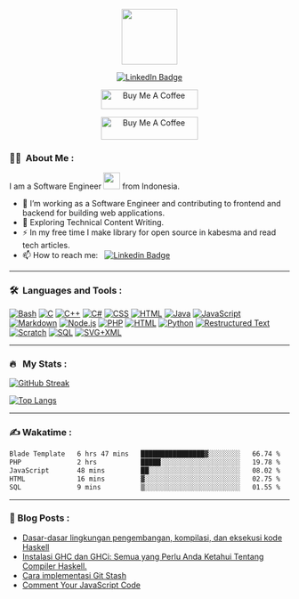 
<p align="center"><img src="https://media.giphy.com/media/lnaoFgGrDHnivdu5Bc/giphy.gif" width="100"/></p>
<p align="center">
<a href="https://www.linkedin.com/in/muhammad-akil"><img src="https://img.shields.io/badge/LinkedIn-blue?style=for-the-badge&logo=linkedin&logoColor=white" alt="LinkedIn Badge"></a>
</p>
<p align="center">
<a href="https://www.buymeacoffee.com/ak4bento" target="_blank"><img src="https://cdn.buymeacoffee.com/buttons/default-orange.png" alt="Buy Me A Coffee" height="35" width="174"></a>
</p>
<p align="center">
<a href="https://ko-fi.com/B0B5OI28F" target="_blank"><img src="https://ko-fi.com/img/githubbutton_sm.svg" alt="Buy Me A Coffee" height="41" width="174"></a>
</p>

### :woman_technologist: &nbsp;About Me :

I am a Software Engineer <img src="https://media.giphy.com/media/WUlplcMpOCEmTGBtBW/giphy.gif" width="30"> from Indonesia.

- 🔭 I’m working as a Software Engineer and contributing to frontend and backend for building web applications.
- 🌱 Exploring Technical Content Writing.
- ⚡ In my free time I make library for open source in kabesma and read tech articles.
- 📫 How to reach me: &nbsp; [![Linkedin Badge](https://img.shields.io/badge/-muhammad--akil-blue?style=flat&logo=Linkedin&logoColor=white)](https://www.linkedin.com/in/muhammad-akil)

---

### 🛠 &nbsp;Languages and Tools :
<p>
<a href="https://github.com/search?q=user%3Aak4bento+language%3Abash"><img alt="Bash" src="https://img.shields.io/badge/Bash-121011.svg?logo=gnu-bash&logoColor=white"></a>
<a href="https://github.com/search?q=user%3Aak4bento+language%3Ac"><img alt="C" src="https://custom-icon-badges.demolab.com/badge/C-03599C.svg?logo=c-in-hexagon&logoColor=white"></a>
<a href="https://github.com/search?q=user%3Aak4bento+language%3Acpp"><img alt="C++" src="https://custom-icon-badges.demolab.com/badge/C++-9C033A.svg?logo=cpp2&logoColor=white"></a>
<a href="https://github.com/search?q=user%3Aak4bento+language%3Acsharp"><img alt="C#" src="https://custom-icon-badges.demolab.com/badge/C%23-68217A.svg?logo=cs2&logoColor=white"></a>
<a href="https://github.com/search?q=user%3Aak4bento+language%3Acss"><img alt="CSS" src="https://img.shields.io/badge/CSS-1572B6.svg?logo=css3&logoColor=white"></a>
<a href="https://github.com/search?q=user%3Aak4bento+language%3Ahtml"><img alt="HTML" src="https://img.shields.io/badge/HTML-E34F26.svg?logo=html5&logoColor=white"></a>
<a href="https://github.com/search?q=user%3Aak4bento+language%3Ajava"><img alt="Java" src="https://custom-icon-badges.demolab.com/badge/Java-007396.svg?logo=java&logoColor=white"></a>
<a href="https://github.com/search?q=user%3Aak4bento+language%3Ajavascript"><img alt="JavaScript" src="https://img.shields.io/badge/JavaScript-F7DF1E.svg?logo=javascript&logoColor=black"></a>
<a href="https://github.com/search?q=user%3Aak4bento+language%3Amarkdown"><img alt="Markdown" src="https://img.shields.io/badge/Markdown-000000.svg?logo=markdown&logoColor=white"></a>
<a href="https://github.com/search?q=user%3Aak4bento+language%3Ajavascript"><img alt="Node.js" src="https://img.shields.io/badge/Node.js-43853D.svg?logo=node.js&logoColor=white"></a>
<a href="https://github.com/search?q=user%3Aak4bento+language%3Aphp"><img alt="PHP" src="https://img.shields.io/badge/PHP-777BB4.svg?logo=php&logoColor=white"></a>
<a href="https://github.com/search?q=user%3Aak4bento+language%3Alaravel"><img alt="HTML" src="https://img.shields.io/badge/Laravel-E34F26.svg?logo=laravel&logoColor=white"></a>
<a href="https://github.com/search?q=user%3Aak4bento+language%3Apython"><img alt="Python" src="https://img.shields.io/badge/Python-14354C.svg?logo=python&logoColor=white"></a>
<a href="https://github.com/search?q=user%3Aak4bento+language%3Arst"><img alt="Restructured Text" src="https://img.shields.io/badge/Restructured Text-3a4148.svg?logo=readthedocs&logoColor=white"></a>
<a href="https://github.com/search?q=user%3Aak4bento+language%3Ascratch"><img alt="Scratch" src="https://img.shields.io/badge/Scratch-4D97FF.svg?logo=scratch&logoColor=white"></a>
<a href="https://github.com/search?q=user%3Aak4bento+language%3Asql"><img alt="SQL" src="https://custom-icon-badges.demolab.com/badge/SQL-025E8C.svg?logo=database&logoColor=white"></a>
<a href="https://github.com/search?q=user%3Aak4bento+language%3Asvg"><img alt="SVG+XML" src="https://img.shields.io/badge/SVG%2BXML-e0982c.svg?logo=svg&logoColor=white"></a>
</p>

---

### 🔥 &nbsp; My Stats :
[![GitHub Streak](http://github-readme-streak-stats.herokuapp.com?user=ak4bento&theme=dark&background=000000)](https://git.io/streak-stats)

[![Top Langs](https://github-readme-stats.vercel.app/api/top-langs/?username=ak4bento&layout=compact&theme=vision-friendly-dark)](https://github.com/anuraghazra/github-readme-stats)

---
### ✍️ Wakatime : 
<!--START_SECTION:waka-->

```txt
Blade Template   6 hrs 47 mins   ████████████████▓░░░░░░░░   66.74 %
PHP              2 hrs           █████░░░░░░░░░░░░░░░░░░░░   19.78 %
JavaScript       48 mins         ██░░░░░░░░░░░░░░░░░░░░░░░   08.02 %
HTML             16 mins         ▓░░░░░░░░░░░░░░░░░░░░░░░░   02.75 %
SQL              9 mins          ▒░░░░░░░░░░░░░░░░░░░░░░░░   01.55 %
```

<!--END_SECTION:waka-->

---
### 📕 Blog Posts : 
<!-- BLOG-POST-LIST:START -->
- [Dasar-dasar lingkungan pengembangan, kompilasi, dan eksekusi kode Haskell](https://dev.to/ak4bento/dasar-dasar-lingkungan-pengembangan-kompilasi-dan-eksekusi-kode-haskell-2pf6)
- [Instalasi GHC dan GHCi: Semua yang Perlu Anda Ketahui Tentang Compiler Haskell.](https://dev.to/ak4bento/instalasi-ghc-dan-ghci-semua-yang-perlu-anda-ketahui-tentang-compiler-haskell-1h5c)
- [Cara implementasi Git Stash](https://dev.to/ak4bento/cara-implementasi-git-stash-2hp5)
- [Comment Your JavaScript Code](https://dev.to/ak4bento/comment-your-javascript-code-k0j)
<!-- BLOG-POST-LIST:END -->
